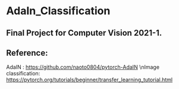 # AdaIn_Classification

## Final Project for Computer Vision 2021-1.

## Reference: 
AdaIN : https://github.com/naoto0804/pytorch-AdaIN
\nImage classification: https://pytorch.org/tutorials/beginner/transfer_learning_tutorial.html
